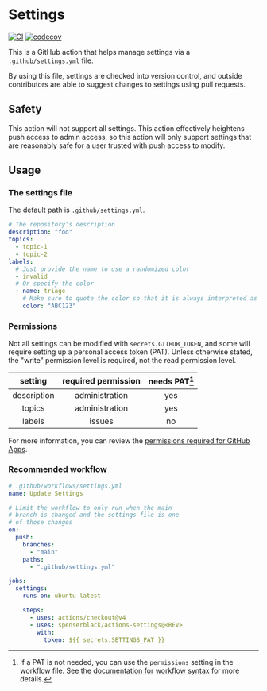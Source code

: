 # Settings

[![CI](https://github.com/spenserblack/actions-settings/actions/workflows/ci.yml/badge.svg)](https://github.com/spenserblack/actions-settings/actions/workflows/ci.yml)
[![codecov](https://codecov.io/gh/spenserblack/actions-settings/graph/badge.svg?token=BgX9l57lyg)](https://codecov.io/gh/spenserblack/actions-settings)

This is a GitHub action that helps manage settings via a `.github/settings.yml` file.

By using this file, settings are checked into version control, and outside contributors
are able to suggest changes to settings using pull requests.

## Safety

This action will not support all settings. This action effectively heightens push access
to admin access, so this action will only support settings that are reasonably safe for
a user trusted with push access to modify.

## Usage

### The settings file

The default path is `.github/settings.yml`.

```yaml
# The repository's description
description: "foo"
topics:
  - topic-1
  - topic-2
labels:
  # Just provide the name to use a randomized color
  - invalid
  # Or specify the color
  - name: triage
    # Make sure to quote the color so that it is always interpreted as a string
    color: "ABC123"
```

### Permissions

Not all settings can be modified with `secrets.GITHUB_TOKEN`, and some will require setting up a
personal access token (PAT). Unless otherwise stated, the "write" permission level is required, not
the read permission level.

|   setting   | required permission | needs PAT[^1] |
| :---------: | :-----------------: | :-----------: |
| description |   administration    |      yes      |
|   topics    |   administration    |      yes      |
|   labels    |       issues        |      no       |

[^1]: If a PAT is not needed, you can use the `permissions` setting in the workflow file. See [the documentation for workflow syntax][workflow-syntax-docs] for more details.

For more information, you can review the [permissions required for GitHub Apps][permissions-docs].

### Recommended workflow

```yaml
# .github/workflows/settings.yml
name: Update Settings

# Limit the workflow to only run when the main
# branch is changed and the settings file is one
# of those changes
on:
  push:
    branches:
      - "main"
    paths:
      - ".github/settings.yml"

jobs:
  settings:
    runs-on: ubuntu-latest

    steps:
      - uses: actions/checkout@v4
      - uses: spenserblack/actions-settings@<REV>
        with:
          token: ${{ secrets.SETTINGS_PAT }}
```

[permissions-docs]: https://docs.github.com/en/rest/overview/permissions-required-for-github-apps
[workflow-syntax-docs]: https://docs.github.com/en/actions/using-workflows/workflow-syntax-for-github-actions
